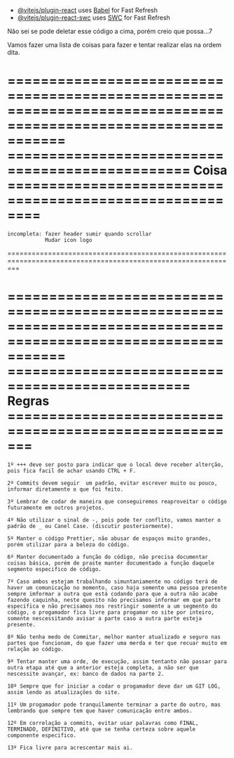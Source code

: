 
- [@vitejs/plugin-react](https://github.com/vitejs/vite-plugin-react/blob/main/packages/plugin-react/README.md) uses [Babel](https://babeljs.io/) for Fast Refresh
- [@vitejs/plugin-react-swc](https://github.com/vitejs/vite-plugin-react-swc) uses [SWC](https://swc.rs/) for Fast Refresh



Não sei se pode deletar esse código a cima, porém creio que possa...7

Vamos fazer uma lista de coisas para fazer e tentar realizar elas na ordem dita.


===============================================================================================================
================================================ Coisa ========================================================
===============================================================================================================
    incompleta: fazer header sumir quando scrollar
                Mudar icon logo

===============================================================================================================

===============================================================================================================
================================================ Regras =======================================================
===============================================================================================================

    1º +++ deve ser posto para indicar que o local deve receber alterção, pois fica facil de achar usando CTRL + F.

    2º Commits devem seguir  um padrão, evitar escrever muito ou pouco, informar diretamente o que foi feito.

    3º Lembrar de codar de maneira que conseguiremos reaproveitar o código futuramente em outros projetos.

    4º Não utilizar o sinal de -, pois pode ter conflito, vamos manter o padrão de _ ou Canel Case. (discutir posteriormente).

    5º Manter o código Prettier, não abusar de espaços muito grandes, porém utilizar para a beleza do código.

    6º Manter documentado a função do código, não precisa documentar coisas básica, porém de praste manter documentado a função daquele segmento especifico de código. 

    7º Caso ambos estejam trabalhando simuntaniamente no código terá de haver um comunicação no momento, caso haja somente uma pessoa presente sempre imformar a outra que está codando para que a outra não acabe fazendo caquinha, neste quesito não precisamos informar em que parte especifica e não precisamos nos restringir somente a um segmento do código, o progamador fica livre para progamar no site por inteiro, somente nescessitando avisar a parte caso a outra parte esteja presente.

    8º Não tenha medo de Commitar, melhor manter atualizado e seguro nas partes que funcionam, do que fazer uma merda e ter que recuar muito em relação ao código.

    9º Tentar manter uma orde, de execução, assim tentanto não passar para outra etapa até que a anterior esteja completa, a não ser que nescessite avançar, ex: banco de dados na parte 2. 

    10º Sempre que for iniciar a codar o progamador deve dar um GIT LOG, assim lendo as atualizações do site.

    11º Um progamador pode tranquilamente terminar a parte do outro, mas lembrando que sempre tem que haver comunicação entre ambos.

    12º Em correlação a commits, evitar usar palavras como FINAL, TERMINADO, DEFINITIVO, até que se tenha certeza sobre aquele componente especifico.

    13º Fica livre para acrescentar mais ai.
